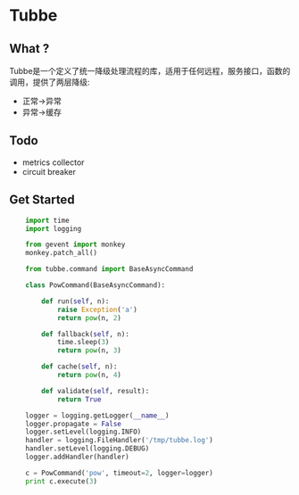 # Tubbe

## What ?

Tubbe是一个定义了统一降级处理流程的库，适用于任何远程，服务接口，函数的调用，提供了两层降级:

* 正常->异常
* 异常->缓存



## Todo

* metrics collector
* circuit breaker


## Get Started

```python
    import time
    import logging

    from gevent import monkey
    monkey.patch_all()

    from tubbe.command import BaseAsyncCommand

    class PowCommand(BaseAsyncCommand):

        def run(self, n):
            raise Exception('a')
            return pow(n, 2)

        def fallback(self, n):
            time.sleep(3)
            return pow(n, 3)

        def cache(self, n):
            return pow(n, 4)

        def validate(self, result):
            return True

    logger = logging.getLogger(__name__)
    logger.propagate = False
    logger.setLevel(logging.INFO)
    handler = logging.FileHandler('/tmp/tubbe.log')
    handler.setLevel(logging.DEBUG)
    logger.addHandler(handler)

    c = PowCommand('pow', timeout=2, logger=logger)
    print c.execute(3)
```
